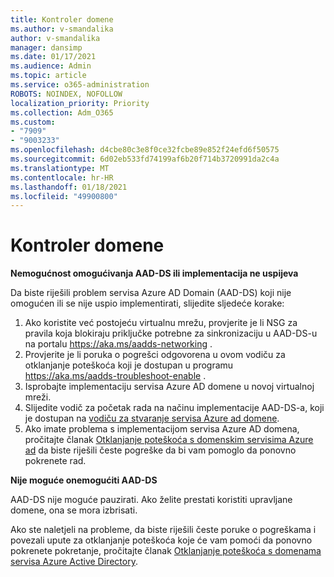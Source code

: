 ```yaml
---
title: Kontroler domene
ms.author: v-smandalika
author: v-smandalika
manager: dansimp
ms.date: 01/17/2021
ms.audience: Admin
ms.topic: article
ms.service: o365-administration
ROBOTS: NOINDEX, NOFOLLOW
localization_priority: Priority
ms.collection: Adm_O365
ms.custom:
- "7909"
- "9003233"
ms.openlocfilehash: d4cbe80c3e8f0ce32fcbe89e852f24efd6f50575
ms.sourcegitcommit: 6d02eb533fd74199af6b20f714b3720991da2c4a
ms.translationtype: MT
ms.contentlocale: hr-HR
ms.lasthandoff: 01/18/2021
ms.locfileid: "49900800"
---
```

# <a name="domain-controller"></a>Kontroler domene

**Nemogućnost omogućivanja AAD-DS ili implementacija ne uspijeva**

Da biste riješili problem servisa Azure AD Domain (AAD-DS) koji nije omogućen ili se nije uspio implementirati, slijedite sljedeće korake:

1. Ako koristite već postojeću virtualnu mrežu, provjerite je li NSG za pravila koja blokiraju priključke potrebne za sinkronizaciju u AAD-DS-u na portalu https://aka.ms/aadds-networking .
2. Provjerite je li poruka o pogrešci odgovorena u ovom vodiču za otklanjanje poteškoća koji je dostupan u programu  https://aka.ms/aadds-troubleshoot-enable .
3. Isprobajte implementaciju servisa Azure AD domene u novoj virtualnoj mreži.
4. Slijedite vodič za početak rada na načinu implementacije AAD-DS-a, koji je dostupan na [vodiču za stvaranje servisa Azure ad domene](https://docs.microsoft.com/azure/active-directory-domain-services/tutorial-create-instance).
5. Ako imate problema s implementacijom servisa Azure AD domena, pročitajte članak [Otklanjanje poteškoća s domenskim servisima Azure ad](https://docs.microsoft.com/azure/active-directory-domain-services/troubleshoot) da biste riješili česte pogreške da bi vam pomoglo da ponovno pokrenete rad. 

**Nije moguće onemogućiti AAD-DS**

AAD-DS nije moguće pauzirati. Ako želite prestati koristiti upravljane domene, ona se mora izbrisati.

Ako ste naletjeli na probleme, da biste riješili česte poruke o pogreškama i povezali upute za otklanjanje poteškoća koje će vam pomoći da ponovno pokrenete pokretanje, pročitajte članak [Otklanjanje poteškoća s domenama servisa Azure Active Directory](https://docs.microsoft.com/azure/active-directory-domain-services/troubleshoot).
